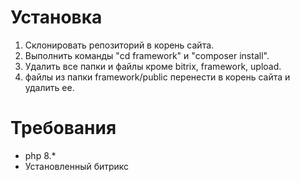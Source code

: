 # **Установка**
1) Склонировать репозиторий в корень сайта.
2) Выполнить команды  "cd framework" и "composer install".
3) Удалить все папки и файлы кроме bitrix, framework, upload.
4) файлы из папки framework/public перенести в корень сайта и удалить ее.

# Требования
- php 8.*
- Установленный битрикс
